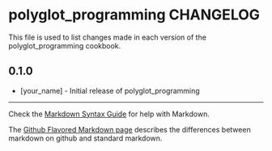 polyglot_programming CHANGELOG
==============================

This file is used to list changes made in each version of the polyglot_programming cookbook.

0.1.0
-----
- [your_name] - Initial release of polyglot_programming

- - -
Check the [Markdown Syntax Guide](http://daringfireball.net/projects/markdown/syntax) for help with Markdown.

The [Github Flavored Markdown page](http://github.github.com/github-flavored-markdown/) describes the differences between markdown on github and standard markdown.
